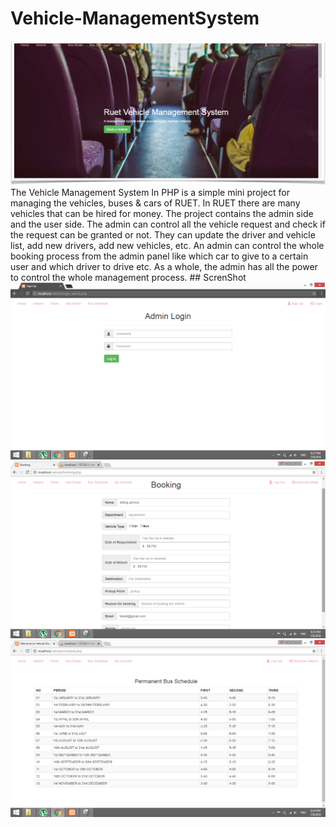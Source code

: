 # Vehicle-ManagementSystem
<img src="https://github.com/manavnim/Vehicle-ManagementSystem/blob/7d799bbaef840e0e0bfe0ec5eaf8dcf7969ab9a5/screenshots/home.png">
<h>The Vehicle Management System</h> In PHP is a simple mini project for managing the vehicles, buses &amp; cars of RUET. In RUET there are many vehicles that can be hired for money. The project contains the admin side and the user side. The admin can control all the vehicle request and check if the request can be granted or not. They can update the driver and vehicle list, add new drivers, add new vehicles, etc. An admin can control the whole booking process from the admin panel like which car to give to a certain user and which driver to drive etc. As a whole, the admin has all the power to control the whole management process.
## ScrenShot
<img src="https://github.com/manavnim/Vehicle-ManagementSystem/blob/df0bc9a909008ce6b44798b2b2e1d57855c8dcd0/screenshots/admin.png" >
<img src="https://github.com/manavnim/Vehicle-ManagementSystem/blob/df0bc9a909008ce6b44798b2b2e1d57855c8dcd0/screenshots/booking.png">
<img src="https://github.com/manavnim/Vehicle-ManagementSystem/blob/df0bc9a909008ce6b44798b2b2e1d57855c8dcd0/screenshots/schedule.png">
 
